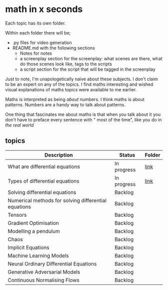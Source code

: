 # math in x seconds

Each topic has its own folder.

Within each folder there will be;

- .py files for video generation
- README.md with the following sections
    - Notes for notes
    - a screenplay section for the screenplay: what scenes are there, what do those scenes look like, tags to the
      scripts
    - a script section for the script that will be tagged in the screenplay

Just to note, I'm unapologetically naive about these subjects. I don't claim to be an expert on any of the topics. I
find maths interesting and wished visual explanations of maths topics were available to me earlier.

Maths is interpreted as being _about_ numbers. I think maths is about patterns. Numbers are a handy way to talk about
patterns.

One thing that fascinates me about maths is that when you talk about it you don't have to preface every sentence with "
most of the time", like you do in _the real world_

## topics

| Description                                          | Status      | Folder                           |
|------------------------------------------------------|-------------|----------------------------------|
| What are differential equations                      | In progress | [link](https://github.com/darshan-hindocha/math-in-200-seconds/tree/main/what_are_differential_equations) |
| Types of differential equations                      | In progress | [link](https://github.com/darshan-hindocha/math-in-200-seconds/tree/main/types_of_differential_equations) |
| Solving differential equations                       | Backlog     ||
| Numerical methods for solving differential equations | Backlog     ||
| Tensors                                              | Backlog     ||
| Gradient Optimisation                                | Backlog     ||
| Modelling a pendulum                                 | Backlog     ||
| Chaos                                                | Backlog     ||
| Implicit Equations                                   | Backlog     ||
| Machine Learning Models                              | Backlog     ||
| Neural Ordinary Differential Equations               | Backlog     ||
| Generative Adversarial Models                        | Backlog     ||
| Continuous Normalising Flows                         | Backlog     ||

